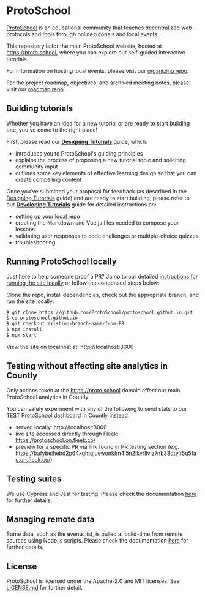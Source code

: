 # ProtoSchool

[ProtoSchool](https://proto.school/) is an educational community that teaches decentralized web protocols and tools
through online tutorials and local events.

This repository is for the main ProtoSchool website, hosted at https://proto.school, where you can
explore our self-guided interactive tutorials.

For information on hosting local events, please visit our [organizing repo](https://github.com/protoschool/organizing).

For the project roadmap, objectives, and archived meeting notes, please visit our [roadmap repo](https://github.com/protoschool/roadmap).

## Building tutorials

Whether you have an idea for a new tutorial or are ready to start building one, you've come to the right place!

First, please read our [**Designing Tutorials**](DESIGNING_TUTORIALS.md) guide, which:
- introduces you to ProtoSchool's guiding principles
- explains the process of proposing a new tutorial topic and soliciting community input
- outlines some key elements of effective learning design so that you can create compelling content

Once you've submitted your proposal for feedback (as described in the [Designing Tutorials](DESIGNING_TUTORIALS.md) guide) and are ready to start building, please refer to our [**Developing Tutorials**](DEVELOPING_TUTORIALS.md) guide for detailed instructions on:
- setting up your local repo
- creating the Markdown and Vue.js files needed to compose your lessons
- validating user responses to code challenges or multiple-choice quizzes
- troubleshooting

## Running ProtoSchool locally

Just here to help someone proof a PR? Jump to our detailed [instructions for running the site locally](DEVELOPING_TUTORIALS.md#run-the-server-locally-to-preview-your-work) or follow the condensed steps below:

Clone the repo, install dependencies, check out the appropriate branch, and run the site locally:
```sh
$ git clone https://github.com/ProtoSchool/protoschool.github.io.git
$ cd protoschool.github.io
$ git checkout existing-branch-name-from-PR
$ npm install
$ npm start
```

View the site on localhost at: http://localhost:3000

## Testing without affecting site analytics in Countly

Only actions taken at the https://proto.school domain affect our main ProtoSchool analytics in Countly.

You can safely experiment with any of the following to send stats to our TEST ProtoSchool dashboard in Countly instead:
- served locally: http://localhost:3000
- live site accessed directly through Fleek: https://protoschool.on.fleek.co/
- preview for a specific PR via link found in PR testing section (e.g. https://bafybeihebd2p64xghtqjuewonkfm4l5n2lkvrllviz7nb33qtyir5q5fau.on.fleek.co/)

## Testing suites

We use Cypress and Jest for testing. Please check the documentation [here](scripts/README.md) for further details.

## Managing remote data

Some data, such as the events list, is pulled at build-time from remote sources using Node.js scripts. Please check the documentation [here](scripts/README.md) for further details.

## License

ProtoSchool is licensed under the Apache-2.0 and MIT licenses. See [LICENSE.md](https://github.com/protoschool/protoschool.github.io/blob/master/LICENSE.md) for further detail.
